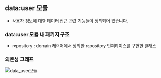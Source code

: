 ## data:user 모듈
- 사용자 정보에 대한 데이터 접근 관련 기능들이 정의되어 있습니다.

### data:user 모듈 내 패키지 구조
- repository : domain 레이어에서 정의한 repository 인퍼테이스를 구현한 클래스

### 의존성 그래프
![data_user모듈](https://github.com/Bookmark-Oneday/Bookmark-Android/assets/39579912/84faa2bc-1ab3-46c8-a2b7-77b510f5271f)
